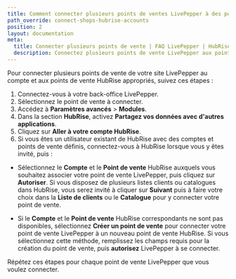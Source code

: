 ```yaml
---
title: Comment connecter plusieurs points de ventes LivePepper à des points de vente HubRise ?
path_override: connect-shops-hubrise-accounts
position: 2
layout: documentation
meta:
  title: Connecter plusieurs points de vente | FAQ LivePepper | HubRise
  description: Connectez plusieurs points de vente LivePepper aux points de vente correspondants dans HubRise.
---
```


Pour connecter plusieurs points de vente de votre site LivePepper au compte et aux points de vente HubRise appropriés, suivez ces étapes :

1. Connectez-vous à votre back-office LivePepper.
2. Sélectionnez le point de vente à connecter.
3. Accédez à **Paramètres avancés** > **Modules**.
4. Dans la section **HubRise**, activez **Partagez vos données avec d'autres applications**.
5. Cliquez sur **Aller à votre compte HubRise**.
6. Si vous êtes un utilisateur existant de HubRise avec des comptes et points de vente définis, connectez-vous à HubRise lorsque vous y êtes invité, puis :

- Sélectionnez le **Compte** et le **Point de vente** HubRise auxquels vous souhaitez associer votre point de vente LivePepper, puis cliquez sur **Autoriser**. Si vous disposez de plusieurs listes clients ou catalogues dans HubRise, vous serez invité à cliquer sur **Suivant** puis à faire votre choix dans la **Liste de clients** ou le **Catalogue** pour y connecter votre point de vente.

- Si le **Compte** et le **Point de vente** HubRise correspondants ne sont pas disponibles, sélectionnez **Créer un point de vente** pour connecter votre point de vente LivePepper à un nouveau point de vente HubRise. Si vous sélectionnez cette méthode, remplissez les champs requis pour la création du point de vente, puis **autorisez** LivePepper à se connecter.

Répétez ces étapes pour chaque point de vente LivePepper que vous voulez connecter.
